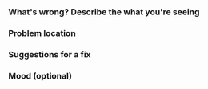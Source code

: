 ### What's wrong? Describe the what you're seeing

<!--Briefly describe what you're seeing and, if you think it might not be clear, why you think this is a problem. -->

### Problem location

<!-- Help us find the problem quickly by giving us a URL and/or screenshot. -->


### Suggestions for a fix

<!--If you have specific ideas about how we can fix this, let us know. -->


### Mood (optional)

<!-- Add a gif (PG only please) that illustrates how you're feeling. Cute gifs always welcome! -->

<!-- To improve this template, edit the .github/ISSUE_TEMPLATE.md file -->
